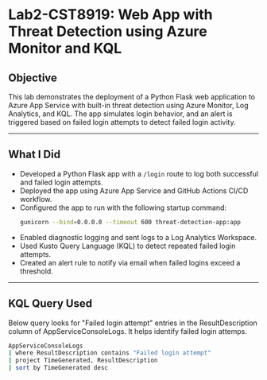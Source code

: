 # Lab2-CST8919: Web App with Threat Detection using Azure Monitor and KQL

## Objective
This lab demonstrates the deployment of a Python Flask web application to Azure App Service with built-in threat detection using Azure Monitor, Log Analytics, and KQL. The app simulates login behavior, and an alert is triggered based on failed login attempts to detect failed login activity.

---

## What I Did

- Developed a Python Flask app with a `/login` route to log both successful and failed login attempts.
- Deployed the app using Azure App Service and GitHub Actions CI/CD workflow.
- Configured the app to run with the following startup command:
  ```bash
  gunicorn --bind=0.0.0.0 --timeout 600 threat-detection-app:app
  
- Enabled diagnostic logging and sent logs to a Log Analytics Workspace.
- Used Kusto Query Language (KQL) to detect repeated failed login attempts.
- Created an alert rule to notify via email when failed logins exceed a threshold.

---

## KQL Query Used
Below query looks for "Failed login attempt" entries in the ResultDescription column of AppServiceConsoleLogs. It helps identify failed login attemps.
```bash
AppServiceConsoleLogs
| where ResultDescription contains "Failed login attempt"
| project TimeGenerated, ResultDescription
| sort by TimeGenerated desc
